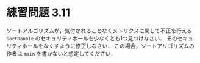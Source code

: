 # 練習問題 3.11
ソートアルゴリズムが，気付かれることなくメトリクスに関して不正を行える
`SortDouble` のセキュリティホールを少なくとも1つ見つけなさい．
そのセキュリティホールをなくすように修正しなさい．
この場合，ソートアリゴリズムの作者は `main` を書かないと想定してください．

